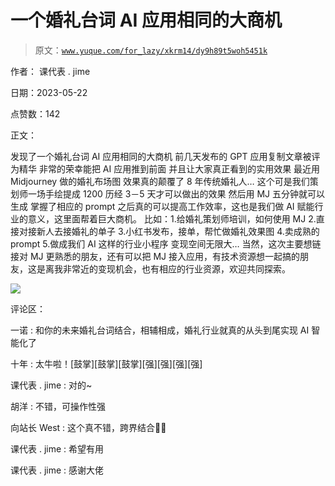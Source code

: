 # 一个婚礼台词 AI 应用相同的大商机

> 原文：[`www.yuque.com/for_lazy/xkrm14/dy9h89t5woh5451k`](https://www.yuque.com/for_lazy/xkrm14/dy9h89t5woh5451k)

作者： 课代表 . jime

日期：2023-05-22

点赞数：142

正文：

发现了一个婚礼台词 AI 应用相同的大商机 前几天发布的 GPT 应用复制文章被评为精华 非常的荣幸能把 AI 应用推到前面 并且让大家真正看到的实用效果 最近用 Midjourney 做的婚礼布场图 效果真的颠覆了 8 年传统婚礼人… 这个可是我们策划师一场手绘提成 1200 历经 3－5 天才可以做出的效果 然后用 MJ 五分钟就可以生成 掌握了相应的 prompt 之后真的可以提高工作效率，这也是我们做 AI 赋能行业的意义，这里面帮着巨大商机。 比如：1.给婚礼策划师培训，如何使用 MJ 2.直接对接新人去接婚礼的单子 3.小红书发布，接单，帮忙做婚礼效果图 4.卖成熟的 prompt 5.做成我们 AI 这样的行业小程序 变现空间无限大… 当然，这次主要想链接对 MJ 更熟悉的朋友，还有可以把 MJ 接入应用，有技术资源想一起搞的朋友，这是离我非常近的变现机会，也有相应的行业资源，欢迎共同探索。

![](img/19b83a2d1032dd516673f5117a90c83a.png)

评论区：

一诺 : 和你的未来婚礼台词结合，相辅相成，婚礼行业就真的从头到尾实现 AI 智能化了

十年 : 太牛啦！[鼓掌][鼓掌][鼓掌][强][强][强][强]

课代表 . jime : 对的~

胡洋 : 不错，可操作性强

向站长 West : 这个真不错，跨界结合👍🏻

课代表 . jime : 希望有用

课代表 . jime : 感谢大佬



